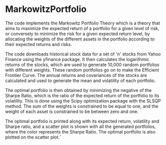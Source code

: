# MarkowitzPortfolio

The code implements the Markowitz Portfolio Theory which is a theory that aims to maximize the expected return of a portfolio for a given level of risk, or conversely to minimize the risk for a given expected return level, by allocating the weights of the different assets in the portfolio according to their expected returns and risks.

The code downloads historical stock data for a set of 'n' stocks from Yahoo Finance using the yfinance package. It then calculates the logarithmic returns of the stocks, which are used to generate 10,000 random portfolios with different weights. These random portfolios go on to make the Efficient Frontier Curve. The annual returns and covariances of the stocks are calculated and used to generate the mean and volatility of each portfolio.

The optimal portfolio is then obtained by minimizing the negative of the Sharpe Ratio, which is the ratio of the expected return of the portfolio to its volatility. This is done using the Scipy optimization package with the SLSQP method. The sum of the weights is constrained to be equal to one, and the weight of each asset is constrained to be between zero and one.

The optimal portfolio is printed along with its expected return, volatility and Sharpe ratio, and a scatter plot is shown with all the generated portfolios, where the color represents the Sharpe Ratio. The optimal portfolio is also plotted on the scatter plot.ˇ
